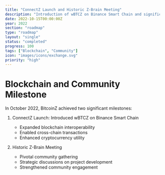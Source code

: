 ```yaml
---
title: "ConnectZ Launch and Historic Z-Brain Meeting"
description: "Introduction of wBTCZ on Binance Smart Chain and significant Z-Brain community gathering"
date: 2022-10-15T00:00:00Z
year: 2022
section: "roadmap"
type: "roadmap"
layout: "single"
status: "completed"
progress: 100
tags: ["Blockchain", "Community"]
icon: "images/icons/exchange.svg"
priority: "high"
---
```


# Blockchain and Community Milestone

In October 2022, BitcoinZ achieved two significant milestones:

1. ConnectZ Launch: Introduced wBTCZ on Binance Smart Chain
   - Expanded blockchain interoperability
   - Enabled cross-chain transactions
   - Enhanced cryptocurrency utility

2. Historic Z-Brain Meeting
   - Pivotal community gathering
   - Strategic discussions on project development
   - Strengthened community engagement
